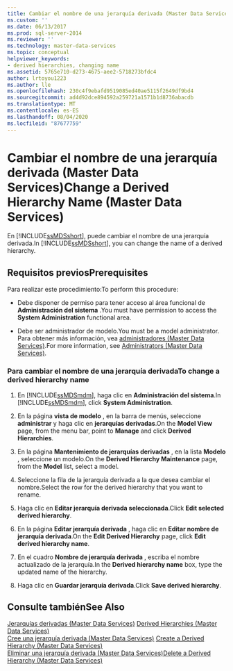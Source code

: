 ```yaml
---
title: Cambiar el nombre de una jerarquía derivada (Master Data Services) | Microsoft Docs
ms.custom: ''
ms.date: 06/13/2017
ms.prod: sql-server-2014
ms.reviewer: ''
ms.technology: master-data-services
ms.topic: conceptual
helpviewer_keywords:
- derived hierarchies, changing name
ms.assetid: 5765e710-d273-4675-aee2-5718273bfdc4
author: lrtoyou1223
ms.author: lle
ms.openlocfilehash: 230c4f9ebafd9519085ed40ae5115f2649df9bd4
ms.sourcegitcommit: ad4d92dce894592a259721a1571b1d8736abacdb
ms.translationtype: MT
ms.contentlocale: es-ES
ms.lasthandoff: 08/04/2020
ms.locfileid: "87677759"
---
```

# <a name="change-a-derived-hierarchy-name-master-data-services"></a><span data-ttu-id="a6f07-102">Cambiar el nombre de una jerarquía derivada (Master Data Services)</span><span class="sxs-lookup"><span data-stu-id="a6f07-102">Change a Derived Hierarchy Name (Master Data Services)</span></span>
  <span data-ttu-id="a6f07-103">En [!INCLUDE[ssMDSshort](../includes/ssmdsshort-md.md)], puede cambiar el nombre de una jerarquía derivada.</span><span class="sxs-lookup"><span data-stu-id="a6f07-103">In [!INCLUDE[ssMDSshort](../includes/ssmdsshort-md.md)], you can change the name of a derived hierarchy.</span></span>  
  
## <a name="prerequisites"></a><span data-ttu-id="a6f07-104">Requisitos previos</span><span class="sxs-lookup"><span data-stu-id="a6f07-104">Prerequisites</span></span>  
 <span data-ttu-id="a6f07-105">Para realizar este procedimiento:</span><span class="sxs-lookup"><span data-stu-id="a6f07-105">To perform this procedure:</span></span>  
  
-   <span data-ttu-id="a6f07-106">Debe disponer de permiso para tener acceso al área funcional de **Administración del sistema** .</span><span class="sxs-lookup"><span data-stu-id="a6f07-106">You must have permission to access the **System Administration** functional area.</span></span>  
  
-   <span data-ttu-id="a6f07-107">Debe ser administrador de modelo.</span><span class="sxs-lookup"><span data-stu-id="a6f07-107">You must be a model administrator.</span></span> <span data-ttu-id="a6f07-108">Para obtener más información, vea [administradores &#40;Master Data Services&#41;](administrators-master-data-services.md).</span><span class="sxs-lookup"><span data-stu-id="a6f07-108">For more information, see [Administrators &#40;Master Data Services&#41;](administrators-master-data-services.md).</span></span>  
  
### <a name="to-change-a-derived-hierarchy-name"></a><span data-ttu-id="a6f07-109">Para cambiar el nombre de una jerarquía derivada</span><span class="sxs-lookup"><span data-stu-id="a6f07-109">To change a derived hierarchy name</span></span>  
  
1.  <span data-ttu-id="a6f07-110">En [!INCLUDE[ssMDSmdm](../includes/ssmdsmdm-md.md)], haga clic en **Administración del sistema**.</span><span class="sxs-lookup"><span data-stu-id="a6f07-110">In [!INCLUDE[ssMDSmdm](../includes/ssmdsmdm-md.md)], click **System Administration**.</span></span>  
  
2.  <span data-ttu-id="a6f07-111">En la página **vista de modelo** , en la barra de menús, seleccione **administrar** y haga clic en **jerarquías derivadas**.</span><span class="sxs-lookup"><span data-stu-id="a6f07-111">On the **Model View** page, from the menu bar, point to **Manage** and click **Derived Hierarchies**.</span></span>  
  
3.  <span data-ttu-id="a6f07-112">En la página **Mantenimiento de jerarquías derivadas** , en la lista **Modelo** , seleccione un modelo.</span><span class="sxs-lookup"><span data-stu-id="a6f07-112">On the **Derived Hierarchy Maintenance** page, from the **Model** list, select a model.</span></span>  
  
4.  <span data-ttu-id="a6f07-113">Seleccione la fila de la jerarquía derivada a la que desea cambiar el nombre.</span><span class="sxs-lookup"><span data-stu-id="a6f07-113">Select the row for the derived hierarchy that you want to rename.</span></span>  
  
5.  <span data-ttu-id="a6f07-114">Haga clic en **Editar jerarquía derivada seleccionada**.</span><span class="sxs-lookup"><span data-stu-id="a6f07-114">Click **Edit selected derived hierarchy**.</span></span>  
  
6.  <span data-ttu-id="a6f07-115">En la página **Editar jerarquía derivada** , haga clic en **Editar nombre de jerarquía derivada**.</span><span class="sxs-lookup"><span data-stu-id="a6f07-115">On the **Edit Derived Hierarchy** page, click **Edit derived hierarchy name**.</span></span>  
  
7.  <span data-ttu-id="a6f07-116">En el cuadro **Nombre de jerarquía derivada** , escriba el nombre actualizado de la jerarquía.</span><span class="sxs-lookup"><span data-stu-id="a6f07-116">In the **Derived hierarchy name** box, type the updated name of the hierarchy.</span></span>  
  
8.  <span data-ttu-id="a6f07-117">Haga clic en **Guardar jerarquía derivada**.</span><span class="sxs-lookup"><span data-stu-id="a6f07-117">Click **Save derived hierarchy**.</span></span>  
  
## <a name="see-also"></a><span data-ttu-id="a6f07-118">Consulte también</span><span class="sxs-lookup"><span data-stu-id="a6f07-118">See Also</span></span>  
 <span data-ttu-id="a6f07-119">[Jerarquías derivadas &#40;Master Data Services&#41;](../../2014/master-data-services/derived-hierarchies-master-data-services.md) </span><span class="sxs-lookup"><span data-stu-id="a6f07-119">[Derived Hierarchies &#40;Master Data Services&#41;](../../2014/master-data-services/derived-hierarchies-master-data-services.md) </span></span>  
 <span data-ttu-id="a6f07-120">[Cree una jerarquía derivada &#40;Master Data Services&#41;](../../2014/master-data-services/create-a-derived-hierarchy-master-data-services.md) </span><span class="sxs-lookup"><span data-stu-id="a6f07-120">[Create a Derived Hierarchy &#40;Master Data Services&#41;](../../2014/master-data-services/create-a-derived-hierarchy-master-data-services.md) </span></span>  
 [<span data-ttu-id="a6f07-121">Eliminar una jerarquía derivada &#40;Master Data Services&#41;</span><span class="sxs-lookup"><span data-stu-id="a6f07-121">Delete a Derived Hierarchy &#40;Master Data Services&#41;</span></span>](../../2014/master-data-services/delete-a-derived-hierarchy-master-data-services.md)  
  
  
